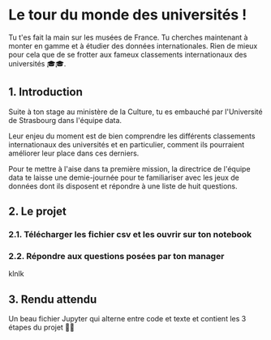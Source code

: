 # Le tour du monde des universités !

Tu t'es fait la main sur les musées de France. Tu cherches maintenant à monter en gamme et à étudier des données internationales. Rien de mieux pour cela que de se frotter aux fameux classements internationaux des universités 🎓🎓.

## 1. Introduction
Suite à ton stage au ministère de la Culture, tu es embauché par l'Université de Strasbourg dans l'équipe data.

Leur enjeu du moment est de bien comprendre les différents classements internationaux des universités et en particulier, comment ils pourraient améliorer leur place dans ces derniers.

Pour te mettre à l'aise dans ta première mission, la directrice de l'équipe data te laisse une demie-journée pour te familiariser avec les jeux de données dont ils disposent et répondre à une liste de huit questions. 

## 2. Le projet

### 2.1. Télécharger les fichier csv et les ouvrir sur ton notebook



### 2.2. Répondre aux questions posées par ton manager


klnlk


## 3. Rendu attendu
Un beau fichier Jupyter qui alterne entre code et texte et contient les 3 étapes du projet 🍹🍹
